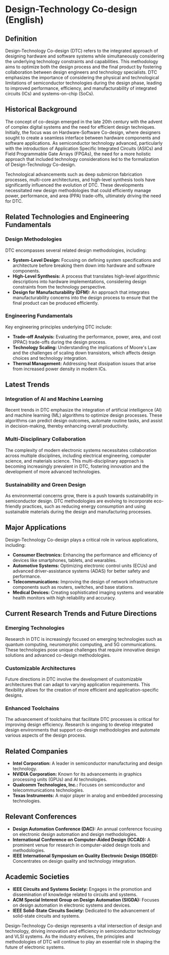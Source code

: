 # Design-Technology Co-design (English)

## Definition

Design-Technology Co-design (DTC) refers to the integrated approach of designing hardware and software systems while simultaneously considering the underlying technology constraints and capabilities. This methodology aims to optimize both the design process and the final product by fostering collaboration between design engineers and technology specialists. DTC emphasizes the importance of considering the physical and technological limitations of semiconductor technologies during the design phase, leading to improved performance, efficiency, and manufacturability of integrated circuits (ICs) and systems-on-chip (SoCs).

## Historical Background

The concept of co-design emerged in the late 20th century with the advent of complex digital systems and the need for efficient design techniques. Initially, the focus was on Hardware-Software Co-design, where designers sought to create a seamless interface between hardware components and software applications. As semiconductor technology advanced, particularly with the introduction of Application Specific Integrated Circuits (ASICs) and Field Programmable Gate Arrays (FPGAs), the need for a more holistic approach that included technology considerations led to the formalization of Design-Technology Co-design.

Technological advancements such as deep submicron fabrication processes, multi-core architectures, and high-level synthesis tools have significantly influenced the evolution of DTC. These developments necessitated new design methodologies that could efficiently manage power, performance, and area (PPA) trade-offs, ultimately driving the need for DTC.

## Related Technologies and Engineering Fundamentals

### Design Methodologies

DTC encompasses several related design methodologies, including:

- **System-Level Design:** Focusing on defining system specifications and architecture before breaking them down into hardware and software components.
- **High-Level Synthesis:** A process that translates high-level algorithmic descriptions into hardware implementations, considering design constraints from the technology perspective.
- **Design for Manufacturability (DFM):** An approach that integrates manufacturability concerns into the design process to ensure that the final product can be produced efficiently.

### Engineering Fundamentals

Key engineering principles underlying DTC include:

- **Trade-off Analysis:** Evaluating the performance, power, area, and cost (PPAC) trade-offs during the design process.
- **Technology Scaling:** Understanding the implications of Moore's Law and the challenges of scaling down transistors, which affects design choices and technology integration.
- **Thermal Management:** Addressing heat dissipation issues that arise from increased power density in modern ICs.

## Latest Trends

### Integration of AI and Machine Learning

Recent trends in DTC emphasize the integration of artificial intelligence (AI) and machine learning (ML) algorithms to optimize design processes. These algorithms can predict design outcomes, automate routine tasks, and assist in decision-making, thereby enhancing overall productivity.

### Multi-Disciplinary Collaboration

The complexity of modern electronic systems necessitates collaboration across multiple disciplines, including electrical engineering, computer science, and materials science. This multi-disciplinary approach is becoming increasingly prevalent in DTC, fostering innovation and the development of more advanced technologies.

### Sustainability and Green Design

As environmental concerns grow, there is a push towards sustainability in semiconductor design. DTC methodologies are evolving to incorporate eco-friendly practices, such as reducing energy consumption and using sustainable materials during the design and manufacturing processes.

## Major Applications

Design-Technology Co-design plays a critical role in various applications, including:

- **Consumer Electronics:** Enhancing the performance and efficiency of devices like smartphones, tablets, and wearables.
- **Automotive Systems:** Optimizing electronic control units (ECUs) and advanced driver-assistance systems (ADAS) for better safety and performance.
- **Telecommunications:** Improving the design of network infrastructure components such as routers, switches, and base stations.
- **Medical Devices:** Creating sophisticated imaging systems and wearable health monitors with high reliability and accuracy.

## Current Research Trends and Future Directions

### Emerging Technologies

Research in DTC is increasingly focused on emerging technologies such as quantum computing, neuromorphic computing, and 5G communications. These technologies pose unique challenges that require innovative design solutions and advanced co-design methodologies.

### Customizable Architectures

Future directions in DTC involve the development of customizable architectures that can adapt to varying application requirements. This flexibility allows for the creation of more efficient and application-specific designs.

### Enhanced Toolchains

The advancement of toolchains that facilitate DTC processes is critical for improving design efficiency. Research is ongoing to develop integrated design environments that support co-design methodologies and automate various aspects of the design process.

## Related Companies

- **Intel Corporation:** A leader in semiconductor manufacturing and design technology.
- **NVIDIA Corporation:** Known for its advancements in graphics processing units (GPUs) and AI technologies.
- **Qualcomm Technologies, Inc.:** Focuses on semiconductor and telecommunications technologies.
- **Texas Instruments:** A major player in analog and embedded processing technologies.

## Relevant Conferences

- **Design Automation Conference (DAC):** An annual conference focusing on electronic design automation and design methodologies.
- **International Conference on Computer-Aided Design (ICCAD):** A prominent venue for research in computer-aided design tools and methodologies.
- **IEEE International Symposium on Quality Electronic Design (ISQED):** Concentrates on design quality and technology integration.

## Academic Societies

- **IEEE Circuits and Systems Society:** Engages in the promotion and dissemination of knowledge related to circuits and systems.
- **ACM Special Interest Group on Design Automation (SIGDA):** Focuses on design automation in electronic systems and devices.
- **IEEE Solid-State Circuits Society:** Dedicated to the advancement of solid-state circuits and systems.

Design-Technology Co-design represents a vital intersection of design and technology, driving innovation and efficiency in semiconductor technology and VLSI systems. As the industry evolves, the principles and methodologies of DTC will continue to play an essential role in shaping the future of electronic systems.